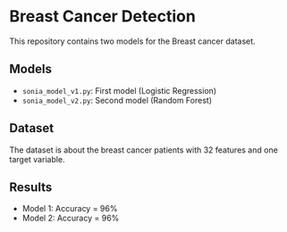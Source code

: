 ﻿# Breast Cancer Detection

This repository contains two models for the Breast cancer dataset.

## Models

- `sonia_model_v1.py`: First model (Logistic Regression)
- `sonia_model_v2.py`: Second model (Random Forest)

## Dataset

The dataset is about the breast cancer patients with 32 features and one target variable.

## Results

- Model 1: Accuracy = 96%
- Model 2: Accuracy = 96%
